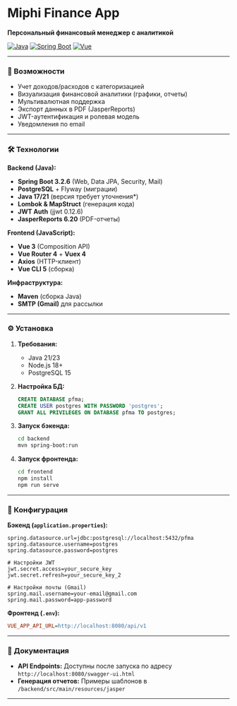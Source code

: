 # Miphi Finance App  
**Персональный финансовый менеджер с аналитикой**

[![Java](https://img.shields.io/badge/Java-23-%23ED8B00?logo=openjdk)](https://openjdk.org/)
[![Spring Boot](https://img.shields.io/badge/Spring%20Boot-3.2.6-%236DB33F?logo=spring)](https://spring.io/)
[![Vue](https://img.shields.io/badge/Vue-3-%234FC08D?logo=vuedotjs)](https://vuejs.org/)

---

### 🚀 Возможности
- Учет доходов/расходов с категоризацией
- Визуализация финансовой аналитики (графики, отчеты)
- Мультивалютная поддержка
- Экспорт данных в PDF (JasperReports)
- JWT-аутентификация и ролевая модель
- Уведомления по email

---

### 🛠 Технологии

**Backend (Java):**
- **Spring Boot 3.2.6** (Web, Data JPA, Security, Mail)
- **PostgreSQL** + Flyway (миграции)
- **Java 17/21** (версия требует уточнения*)
- **Lombok & MapStruct** (генерация кода)
- **JWT Auth** (jjwt 0.12.6)
- **JasperReports 6.20** (PDF-отчеты)

**Frontend (JavaScript):**
- **Vue 3** (Composition API)
- **Vue Router 4** + **Vuex 4**
- **Axios** (HTTP-клиент)
- **Vue CLI 5** (сборка)

**Инфраструктура:**
- **Maven** (сборка Java)
- **SMTP (Gmail)** для рассылки

---

### ⚙️ Установка

1. **Требования:**
   - Java 21/23
   - Node.js 18+
   - PostgreSQL 15

2. **Настройка БД:**
   ```sql
   CREATE DATABASE pfma;
   CREATE USER postgres WITH PASSWORD 'postgres';
   GRANT ALL PRIVILEGES ON DATABASE pfma TO postgres;
   ```

3. **Запуск бэкенда:**
   ```bash
   cd backend
   mvn spring-boot:run
   ```

4. **Запуск фронтенда:**
   ```bash
   cd frontend
   npm install
   npm run serve
   ```

---

### 🔧 Конфигурация

**Бэкенд (`application.properties`):**
```properties
spring.datasource.url=jdbc:postgresql://localhost:5432/pfma
spring.datasource.username=postgres
spring.datasource.password=postgres

# Настройки JWT
jwt.secret.access=your_secure_key
jwt.secret.refresh=your_secure_key_2

# Настройки почты (Gmail)
spring.mail.username=your-email@gmail.com
spring.mail.password=app-password
```

**Фронтенд (`.env`):**
```ini
VUE_APP_API_URL=http://localhost:8080/api/v1
```

---

### 📄 Документация

- **API Endpoints:** Доступны после запуска по адресу `http://localhost:8080/swagger-ui.html`
- **Генерация отчетов:** Примеры шаблонов в `/backend/src/main/resources/jasper`
---